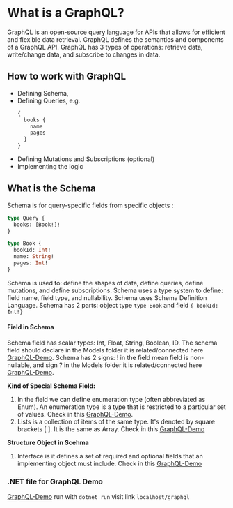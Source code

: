 # What is a GraphQL?
GraphQL is an open-source query language for APIs that allows for efficient and flexible data retrieval. GraphQL defines the semantics and components of a GraphQL API. GraphQL has 3 types of operations: retrieve data, write/change data, and subscribe to changes in data.

## How to work with GraphQL
* Defining Schema,  
* Defining Queries, e.g. 
  ```graphql
  {
    books {
      name
      pages
    }
  }
   ```
* Defining Mutations and Subscriptions (optional)
* Implementing the logic

## What is the Schema
Schema is for query-specific fields from specific objects :
```graphql
type Query {
  books: [Book!]!
}

type Book {
  bookId: Int!
  name: String!
  pages: Int!
}
```
Schema is used to: define the shapes of data, define queries, define mutations, and define subscriptions.
Schema uses a type system to define: field name, field type, and nullability.
Schema uses Schema Definition Language.
Schema has 2 parts: object type `type Book` and field `{ bookId: Int!}`

#### Field in Schema
Schema field has scalar types: Int, Float, String, Boolean, ID. The schema field should declare in the Models folder it is related/connected here [GraphQL-Demo](https://github.com/Rasyidannas/GraphQL-Demo/tree/master/Models). 
Schema has 2 signs: ! in the field mean field is non-nullable, and sign ? in the Models folder it is related/connected here [GraphQL-Demo](https://github.com/Rasyidannas/GraphQL-Demo/tree/master/Models).  
  
**Kind of Special Schema Field:**
1. In the field we can define enumeration type (often abbreviated as Enum). An enumeration type is a type that is restricted to a particular set of values. Check in this [GraphQL-Demo](https://github.com/Rasyidannas/GraphQL-Demo/blob/master/Models/Book.cs).
2. Lists is a collection of items of the same type. It's denoted by square brackets [ ]. It is the same as Array. Check in this [GraphQL-Demo](https://github.com/Rasyidannas/GraphQL-Demo/blob/master/Models/Book.cs)
  
**Structure Object in Scehma**
1. Interface is it defines a set of required and optional fields that an implementing object must include. Check in this [GraphQL-Demo](https://github.com/Rasyidannas/GraphQL-Demo/blob/master/Models/IReadingMaterials.cs)

### .NET file for GraphQL Demo
[GraphQL-Demo](https://github.com/Rasyidannas/GraphQL-Demo)
run with `dotnet run`
visit link `localhost/graphql`
